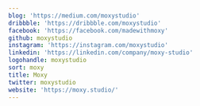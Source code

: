 ```yaml
---
blog: 'https://medium.com/moxystudio'
dribbble: 'https://dribbble.com/moxystudio'
facebook: 'https://facebook.com/madewithmoxy'
github: moxystudio
instagram: 'https://instagram.com/moxystudio'
linkedin: 'https://linkedin.com/company/moxy-studio'
logohandle: moxystudio
sort: moxy
title: Moxy
twitter: moxystudio
website: 'https://moxy.studio/'
---
```

